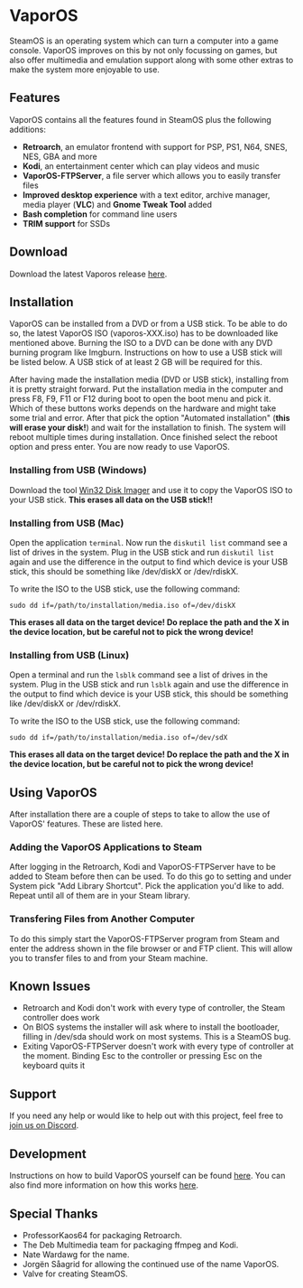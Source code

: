 # VaporOS

SteamOS is an operating system which can turn a computer into a game console. VaporOS improves on this by not only focussing on games, but also offer multimedia and emulation support along with some other extras to make the system more enjoyable to use.

## Features

VaporOS contains all the features found in SteamOS plus the following additions:

- **Retroarch**, an emulator  frontend with support for PSP, PS1, N64, SNES, NES, GBA and more
- **Kodi**, an entertainment center which can play videos and music
- **VaporOS-FTPServer**, a file server which allows you to easily transfer files
- **Improved desktop experience** with a text editor, archive manager, media player (**VLC**) and **Gnome Tweak Tool** added
- **Bash completion** for command line users
- **TRIM support** for SSDs

## Download

Download the latest Vaporos release [here](https://github.com/sharkwouter/vaporos/releases).

## Installation

VaporOS can be installed from a DVD or from a USB stick. To be able to do so, the latest VaporOS ISO (vaporos-XXX.iso) has to be downloaded like mentioned above. Burning the ISO to a DVD can be done with any DVD burning program like Imgburn. Instructions on how to use a USB stick will be listed below. A USB stick of at least 2 GB will be required for this.

After having made the installation media (DVD or USB stick), installing from it is pretty straight forward. Put the installation media in the computer and press F8, F9, F11 or F12 during boot to open the boot menu and pick it. Which of these buttons works depends on the hardware and might take some trial and error. After that pick the option "Automated installation" (**this will erase your disk!**) and wait for the installation to finish. The system will reboot multiple times during installation. Once finished select the reboot option and press enter. You are now ready to use VaporOS.

### Installing from USB (Windows)

Download the tool [Win32 Disk Imager](https://sourceforge.net/projects/win32diskimager/) and use it to copy the VaporOS ISO to your USB stick. **This erases all data on the USB stick!!**

### Installing from USB (Mac)

Open the application ``terminal``. Now run the ``diskutil list`` command see a list of drives in the system. Plug in the USB stick and run ``diskutil list`` again and use the difference in the output to find which device is your USB stick, this should be something like /dev/diskX or /dev/rdiskX.

To write the ISO to the USB stick, use the following command:
```
sudo dd if=/path/to/installation/media.iso of=/dev/diskX
```
**This erases all data on the target device! Do replace the path and the X in the device location, but be careful not to pick the wrong device!**

### Installing from USB (Linux)

Open a terminal and run the ``lsblk`` command see a list of drives in the system. Plug in the USB stick and run ``lsblk`` again and use the difference in the output to find which device is your USB stick, this should be something like /dev/diskX or /dev/rdiskX.

To write the ISO to the USB stick, use the following command:
```
sudo dd if=/path/to/installation/media.iso of=/dev/sdX
```
**This erases all data on the target device! Do replace the path and the X in the device location, but be careful not to pick the wrong device!**

## Using VaporOS

After installation there are a couple of steps to take to allow the use of VaporOS' features. These are listed here.

### Adding the VaporOS Applications to Steam

After logging in the Retroarch, Kodi and VaporOS-FTPServer have to be added to Steam before then can be used. To do this go to setting and under System pick "Add Library Shortcut". Pick the application you'd like to add. Repeat until all of them are in your Steam library.

### Transfering Files from Another Computer

To do this simply start the VaporOS-FTPServer program from Steam and enter the address shown in the file browser or and FTP client. This will allow you to transfer files to and from your Steam machine.

## Known Issues

- Retroarch and Kodi don't work with every type of controller, the Steam controller does work
- On BIOS systems the installer will ask where to install the bootloader, filling in /dev/sda should work on most systems. This is a SteamOS bug.
- Exiting VaporOS-FTPServer doesn't work with every type of controller at the moment. Binding Esc to the controller or pressing Esc on the keyboard quits it

## Support

If you need any help or would like to help out with this project, feel free to [join us on Discord](https://discord.gg/qynSaKY).

## Development

Instructions on how to build VaporOS yourself can be found [here](https://github.com/sharkwouter/vaporos/wiki/Build-Instructions). You can also find more information on how this works [here](https://github.com/sharkwouter/vaporos/wiki/Developer-Information).

## Special Thanks

- ProfessorKaos64 for packaging Retroarch.
- The Deb Multimedia team for packaging ffmpeg and Kodi.
- Nate Wardawg for the name.
- Jorgën Såagrid for allowing the continued use of the name VaporOS.
- Valve for creating SteamOS.
